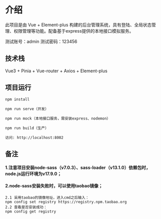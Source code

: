 # 介绍

此项目是由 Vue + Element-plus 构建的后台管理系统，具有登陆、全局状态管理、权限管理等功能。配备基于express提供的本地接口模拟服务。

测试账号：admin
测试密码：123456

## 技术栈

Vue3 + Pinia + Vue-router + Axios + Element-plus

## 项目运行

```
npm install

npm run serve（开发）

npm run mock（本地接口服务，需安装express、nodemon）

npm run build（生产）

访问: http://localhost:8002

```
## 备注

#### 1.注意项目安装node-sass（v7.0.3）、sass-loader（v13.1.0）依赖包时，node.js运行环境为v17.9.0；
#### 2.node-sass安装失败时，可以使用taobao镜像；
```
2.1 采用taobao的镜像地址，进入cmd之后输入：
npm config set registry https://registry.npm.taobao.org 
2.2 查看是否安装成功：
npm config get registry 
```